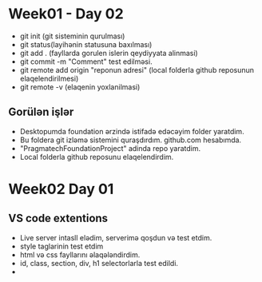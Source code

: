 # Week01 - Day 02
- git init (git sisteminin qurulması)
- git status(layihənin statusuna baxılması)
- git add . (fayllarda gorulen islerin qeydiyyata alinmasi)
- git commit -m "Comment" test edilməsi.
- git remote add origin "reponun adresi" (local folderla github reposunun elaqelendirilmesi)
- git remote -v (elaqenin yoxlanilmasi)

## Gorülən işlər
- Desktopumda foundation ərzində istifadə edəcəyim folder yaratdim.
- Bu foldera git izləmə sistemini quraşdırdım.
github.com hesabımda.
- "PragmatechFoundationProject" adinda repo yaratdim.
- Local folderla github reposunu elaqelendirdim.
 

 # Week02 Day 01

 ## VS code extentions
 - Live server intasll elədim, serverimə qoşdun və test etdim.
 - style taglarinin test etdim
 - html və css fayllarını əlaqələndirdim.
 - id, class, section, div, h1 selectorlarla test edildi.
 - 